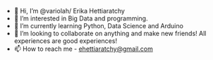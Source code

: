 - 👋 Hi, I’m @variolah/ Erika Hettiaratchy
- 👀 I’m interested in Big Data and programming.
- 🌱 I’m currently learning Python, Data Science and Arduino
- 💞️ I’m looking to collaborate on anything and make new friends! All experiences are good experiences!
- 📫 How to reach me - ehettiaratchy@gmail.com

<!---
variolah/variolah is a ✨ special ✨ repository because its `README.md` (this file) appears on your GitHub profile.
You can click the Preview link to take a look at your changes.
--->
